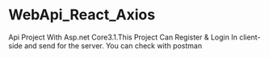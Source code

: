 # WebApi_React_Axios
Api Project With Asp.net Core3.1.This Project Can Register &amp; Login In client-side and send for the server.
You can check with postman
